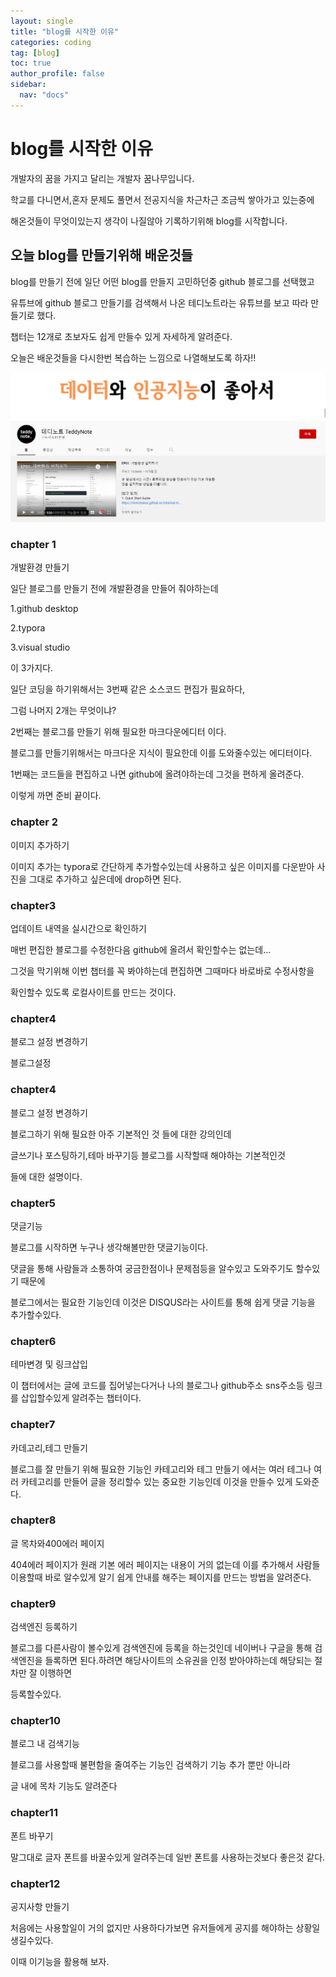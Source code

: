 ```yaml
---
layout: single
title: "blog를 시작한 이유"
categories: coding
tag: [blog]
toc: true
author_profile: false
sidebar:
  nav: "docs"
---
```


# blog를 시작한 이유

개발자의 꿈을 가지고 달리는 개발자 꿈나무입니다.

학교를 다니면서,혼자 문제도 풀면서 전공지식을 차근차근 조금씩 쌓아가고 있는중에

해온것들이 무엇이있는지 생각이 나질않아 기록하기위해 blog를 시작합니다.

## 오늘 blog를 만들기위해 배운것들

blog를 만들기 전에 일단 어떤 blog를 만들지 고민하던중 github 블로그를 선택했고

유튜브에 github 블로그 만들기를 검색해서 나온 테디노트라는 유튜브를 보고 따라 만들기로 했다.

챕터는 12개로 초보자도 쉽게 만들수 있게 자세하게 알려준다.

오늘은 배운것들을 다시한번 복습하는 느낌으로 나열해보도록 하자!!

![trddy](../images/2022-08-07-blog/trddy.PNG)



### chapter 1

개발환경 만들기

일단 블로그를 만들기 전에 개발환경을 만들어 줘야하는데

1.github desktop

2.typora

3.visual studio

이 3가지다.

일단 코딩을 하기위해서는 3번째 같은 소스코드 편집가 필요하다,

그럼 나머지 2개는 무엇이냐?

2번째는 블로그를 만들기 위해 필요한 마크다운에디터 이다.

블로그를 만들기위해서는 마크다운 지식이 필요한데 이를 도와줄수있는 에디터이다.

1번째는 코드들을 편집하고 나면 github에 올려야하는데 그것을 편하게 올려준다.

이렇게 까면 준비 끝이다.

### chapter 2

이미지 추가하기

이미지 추가는 typora로 간단하게 추가할수있는데 사용하고 싶은 이미지를 다운받아 사진을 그대로 추가하고 싶은데에 drop하면 된다.

### chapter3

업데이트 내역을 실시간으로 확인하기

매번 편집한 블로그를 수정한다음 github에 올려서 확인할수는 없는데...

그것을 막기위해 이번 챕터를 꼭 봐야하는데 편집하면 그때마다 바로바로 수정사항을

확인할수 있도록 로컬사이트를 만드는 것이다.

### chapter4

블로그 설정 변경하기

블로그설정

### **chapter4**

블로그 설정 변경하기

블로그하기 위해 필요한 아주 기본적인 것 들에 대한 강의인데

글쓰기나 포스팅하기,테마 바꾸기등 블로그를 시작할때 해야하는 기본적인것

들에 대한 설명이다.

### **chapter5**

댓글기능

블로그를 시작하면 누구나 생각해볼만한 댓글기능이다.

댓글을 통해 사람들과 소통하여 궁금한점이나 문제점등을 알수있고 도와주기도 할수있기 때문에

블로그에서는 필요한 기능인데 이것은 DISQUS라는 사이트를 통해 쉽게 댓글 기능을 추가할수있다.

### **chapter6**

테마변경 및 링크삽입

이 챕터에서는 글에 코드를 집어넣는다거나 나의 블로그나 github주소 sns주소등 링크를 삽입할수있게 알려주는 챕터이다.

### **chapter7**

카데고리,테그 만들기

블로그를 잘 만들기 위해 필요한 기능인 카테고리와 테그 만들기 에서는 여러 테그나 여러 카테고리를 만들어 글을 정리할수 있는 중요한 기능인데 이것을 만들수 있게 도와준다.

### **chapter8**

글 목차와400에러 페이지

404에러 페이지가 원래 기본 에러 페이지는 내용이 거의 없는데 이를 추가해서 사람들 이용할때 바로 알수있게 알기 쉽게 안내를 해주는 페이지를 만드는 방법을 알려준다.

### **chapter9**

검색엔진 등록하기

블로그를 다른사람이 볼수있게 검색엔진에 등록을 하는것인데 네이버나 구글을 통해 검색엔진을 들록하면 된다.하려면 해당사이트의 소유권을 인정 받아야하는데 해당되는 절차만 잘 이행하면

등록할수있다.

### **chapter10**

블로그 내 검색기능

블로그를 사용할때 불편함을 줄여주는 기능인 검색하기 기능 추가 뿐만 아니라

글 내에 목차 기능도 알려준다

### **chapter11**

폰트 바꾸기

말그대로 글자 폰트를 바꿀수있게 알려주는데 일반 폰트를 사용하는것보다 좋은것 같다.

### **chapter12**

공지사항 만들기

처음에는 사용할일이 거의 없지만 사용하다가보면 유저들에게 공지를 해야하는 상황일 생길수있다.

이때 이기능을 활용해 보자.
